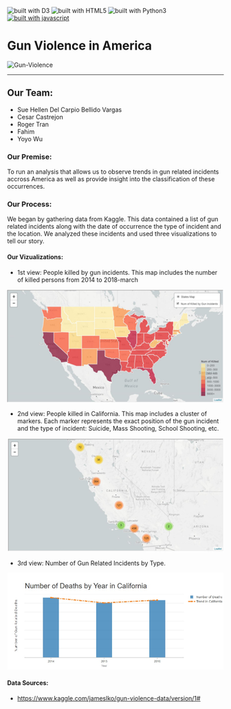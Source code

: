 ![built with D3](https://img.shields.io/badge/built%20with-D3-yellow.svg)
![built with HTML5](https://img.shields.io/badge/built%20with-HTML5-yellowgreen.svg)
![built with Python3](https://img.shields.io/badge/built%20with-Python3-red.svg)
[![built with javascript](https://img.shields.io/badge/built%20with-javascript-brightgreen.svg)](https://www.python.org/)

# Gun Violence in America

![Gun-Violence](https://noczone-fvdefpncfaxtmfnyjx.netdna-ssl.com/wp-content/uploads/2017/10/gunviolence.jpg)

***
## Our Team:
* Sue Hellen Del Carpio Bellido Vargas
* Cesar Castrejon
* Roger Tran
* Fahim
* Yoyo Wu

### Our Premise: 
To run an analysis that allows us to observe trends in gun related incidents accross America as well as
provide insight into the classification of these occurrences.

### Our Process:

We began by gathering data from Kaggle. This data contained a list of gun related incidents along with the date of occurrence
the type of incident and the location. We analyzed these incidents and used three visualizations to tell our story.

#### Our Vizualizations: 
* 1st view: People killed by gun incidents.
This map includes the number of killed persons from 2014 to 2018-march

![2-BasicMap1](images/states_map.JPG)

* 2nd view: People killed in California.
This map includes a cluster of markers. Each marker represents the exact position of the gun incident and the type of incident: Suicide, Mass Shooting, School Shooting, etc.

![2-BasicMap2](images/california_cluster_map.JPG)

* 3rd view: Number of Gun Related Incidents by Type.

![Visualization](images/DPY.jpg)

#### Data Sources: 
* https://www.kaggle.com/jameslko/gun-violence-data/version/1#